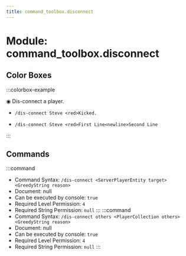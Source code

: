 ```yaml
---
title: command_toolbox.disconnect
---
```



# Module: command_toolbox.disconnect

## Color Boxes

:::colorbox-example

  ◉ Dis-connect a player.
  
  - `/dis-connect Steve <red>Kicked.`
  
  - `/dis-connect Steve <red>First Line<newline>Second Line`


:::

## Commands
:::command
- Command Syntax: `/dis-connect <ServerPlayerEntity target> <GreedyString reason>`
- Document: null
- Can be executed by console: `true`
- Required Level Permission: `4`
- Required String Permission: `null`
:::
:::command
- Command Syntax: `/dis-connect others <PlayerCollection others> <GreedyString reason>`
- Document: null
- Can be executed by console: `true`
- Required Level Permission: `4`
- Required String Permission: `null`
:::
